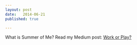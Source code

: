```yaml
---
layout: post
date:   2014-06-21
published: true

---
```



What is Summer of Me?  Read my Medium post: [Work or Play?](https://medium.com/@christinatruong/work-or-play-52f9e08180a)
